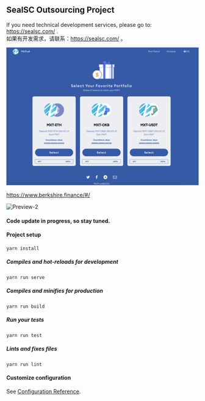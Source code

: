 ## SealSC Outsourcing Project

If you need technical development services, please go to: https://sealsc.com/  .  
如果有开发需求，请联系：https://sealsc.com/ 。

![Preview-1](./src/assets/preview1.png)

https://www.berkshire.finance/#/

![Preview-2](./src/assets/preview2.png)

#### Code update in progress, so stay tuned.

#### Project setup
```
yarn install
```

##### Compiles and hot-reloads for development
```
yarn run serve
```

##### Compiles and minifies for production
```
yarn run build
```

##### Run your tests
```
yarn run test
```

##### Lints and fixes files
```
yarn run lint
```

#### Customize configuration
See [Configuration Reference](https://cli.vuejs.org/config/).
